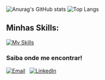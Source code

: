 

![Anurag's GitHub stats](https://github-readme-stats.vercel.app/api?username=mafenandaup&show_icons=true&theme=synthwave)
![Top Langs](https://github-readme-stats-udimile.vercel.app/api/top-langs/?username=udimile&layout=compact&langs_count=6&count_private=true&theme=tokyonight)

## Minhas Skills:

[![My Skills](https://skillicons.dev/icons?i=js,ts,react,tailwind,npm,prisma,html,css,nodejs,java,postgres,mongodb,photoshop,ai,eclipse,express,gcp,git,github)](https://skillicons.dev)

### Saiba onde me encontrar! 

<p align="left">
  <a href="mailto:mariafernandapmaia@gmail.com"><img alt="Email" src="https://img.shields.io/badge/-Email-%23333?style=for-the-badge&logo=gmail&logoColor=white"></a>&nbsp;&nbsp;
  <a href="https://www.linkedin.com/in/mariafpm/"><img alt="LinkedIn" src="https://img.shields.io/badge/-LinkedIn-%230077B5?style=for-the-badge&logo=linkedin&logoColor=white" target="_blank"></a>
</p>

